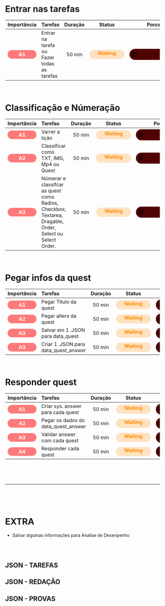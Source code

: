 <style>
    .classification {
        font-weight: bold;
        border-radius: 5em;
        padding: .25em 2em;
        background-color: rgb(255, 255, 255);
        color: rgb(0, 0, 0);
    }
    
    .a {
        color: rgb(255, 255, 255);
        background-color: rgba(255, 0, 0, 0.517);
    }

    .b {
        color: rgb(0, 0, 0);
        background-color: rgba(255, 177, 0, 0.89);
    }

    .obj {
        float: right;
    }

    .task_and_projects {
        font-weight: bold;
        padding: .25em 1em;
        display: inline-flex;
        align-items: center;
        justify-content: start;
        text-wrap: nowrap;
    }

    .title {
        font-weight: bold;
        padding: .2em 1em;
        border-radius: 5em;
        display: inline-flex;
        align-items: center;
        justify-content: center;
    }
    
    .project_title {
        color: rgb(255, 255, 255);
        background-color: rgba(0, 170, 17, 0.47);
    }

    .project {
        color: rgb(21, 255, 0);
        background-color: rgba(0, 170, 17, 0.3);
        padding: .25em 1em;
        border-radius: 5em;
    }

    .bloco_icon {
        width: 1.3em;
        height: 1.3em;
        background-color: rgb(255, 255, 255);
        border-radius: 50%;
        margin: 0 1em 0 0;
    }

    .bloco {
        font-weight: bold;
        border-radius: 5em;
        padding: .25em 2em;
        background-color: rgb(255, 255, 255);
        color: rgb(0, 0, 0);
        text-wrap: nowrap;
    }

    .b1 {
        color: rgb(230, 0, 255);
        background-color: rgba(102, 0, 255, 0.3);
    }

    .b1_icon {
        background-color: rgb(230, 0, 255);
    }

    .status {
        /* width: 1.7em; */
        padding: .1em 1.7em;
        height: 1.7em;
        color: rgb(0, 0, 0);
        background-color: rgb(255, 255, 255);
        border-radius: 5em;
        font-weight: bold;
        margin: auto;
    }

    .done {
        color: rgb(0, 255, 13);
        background-color: rgba(0, 255, 13, 0.26);
    }

    .waiting {
        color: rgb(255, 140, 0);
        background-color: rgba(255, 140, 0, 0.24);
    }

    .doing {
        color: rgb(0, 217, 255);
        background-color: rgba(0, 110, 255, 0.36);
    }

    .stoped {
        color: rgb(247, 0, 255);
        background-color: rgba(106, 0, 255, 0.34);
    }

    .deleted {
        color: rgba(255, 255, 255, 0.43);
        background-color: rgba(0, 0, 0, 0.34);
    }

    .error {
        color: rgb(255, 0, 0);
        background-color: rgba(255, 0, 0, 0.17);
    }
    .progress {
        width: 100%;
        height: 2.5em;
        display: flex;
        align-items: center;
        margin: 2em 0 0 0;
        border-radius: 5em;
        padding: .25em;
        overflow: hidden;
        background-color: rgb(255, 255, 255);
    }

    .porcent {
        height: 100%;
        display: flex;
        align-items: center;
        justify-content: end;
        overflow: hidden;
        width: 10%;
        padding: 0 1em 0 0;
        border-radius: 5em;
        color: rgb(255, 255, 255);
        font-weight: bold;
        background-color: rgb(0, 0, 0);
    }

    .bad {
        background-color: rgb(81, 2, 2);
    }

    .bad .porcent {
        color: rgb(255, 0, 0);
        background-color: rgb(44, 0, 0);
    }

    .half {
        background-color: rgb(81, 46, 2);
    }

    .half .porcent {
        color: rgb(255, 145, 0);
        background-color: rgb(44, 21, 0);
    }

    .good {
        background-color: rgb(2, 35, 81);
    }

    .good .porcent {
        color: rgb(0, 187, 255);
        background-color: rgb(0, 10, 44);
    }

    .excelent {
        background-color: rgb(3, 81, 2);
    }

    .excelent .porcent {
        color: rgb(0, 255, 21);
        background-color: rgb(0, 44, 4);
    }

    .progress_porcent {
        width: 10em;
        padding: .5em;
        border-radius: 5em;
        overflow: hidden;
    }

    .progress_porcent {
        width: 10em;
        padding: .5em;
        border-radius: 5em;
        overflow: hidden;
        display: flex;
        align-items: center;
    }
</style>

# Entrar nas tarefas

|              Importância               | Tarefas                                    | Duração |                  Status                   |                                        Porcent                                         |
| :------------------------------------: | :----------------------------------------- | :-----: | :---------------------------------------: | :------------------------------------------------------------------------------------: |
| <div class="classification a">A1</div> | Entrar na tarefa ou Fazer todas as tarefas | 50 min  | <div class="status waiting">Waiting</div> | <div class="progress_porcent bad"><div class="porcent" style="width: 0%">0</div></div> |


<br>

# Classificação e Númeração

|              Importância               | Tarefas                                                                                                 | Duração |                  Status                   |                                        Porcent                                         |
| :------------------------------------: | :------------------------------------------------------------------------------------------------------ | :-----: | :---------------------------------------: | :------------------------------------------------------------------------------------: |
| <div class="classification a">A1</div> | Varrer a lição                                                                                          | 50 min  | <div class="status waiting">Waiting</div> | <div class="progress_porcent bad"><div class="porcent" style="width: 0%">0</div></div> |
| <div class="classification a">A2</div> | Classificar como TXT, IMG, Mp4 ou Quest                                                                 | 50 min  | <div class="status waiting">Waiting</div> | <div class="progress_porcent bad"><div class="porcent" style="width: 0%">0</div></div> |
| <div class="classification a">A3</div> | Númerar e classifcar as quest como Radios, Checkbox, Textarea, Dragable, Order, Select ou Select Order. | 50 min  | <div class="status waiting">Waiting</div> | <div class="progress_porcent bad"><div class="porcent" style="width: 0%">0</div></div> |

<br>

# Pegar infos da quest

|              Importância               | Tarefas                              | Duração |                  Status                   |                                        Porcent                                         |
| :------------------------------------: | :----------------------------------- | :-----: | :---------------------------------------: | :------------------------------------------------------------------------------------: |
| <div class="classification a">A1</div> | Pegar Título da quest                | 50 min  | <div class="status waiting">Waiting</div> | <div class="progress_porcent bad"><div class="porcent" style="width: 0%">0</div></div> |
| <div class="classification a">A2</div> | Pegar alters da quest                | 50 min  | <div class="status waiting">Waiting</div> | <div class="progress_porcent bad"><div class="porcent" style="width: 0%">0</div></div> |
| <div class="classification a">A3</div> | Salvar em 1 .JSON para data_quest    | 50 min  | <div class="status waiting">Waiting</div> | <div class="progress_porcent bad"><div class="porcent" style="width: 0%">0</div></div> |
| <div class="classification a">A3</div> | Criar 1 .JSON para data_quest_answer | 50 min  | <div class="status waiting">Waiting</div> | <div class="progress_porcent bad"><div class="porcent" style="width: 0%">0</div></div> |

<br>

# Responder quest

|              Importância               | Tarefas                             | Duração |                  Status                   |                                        Porcent                                         |
| :------------------------------------: | :---------------------------------- | :-----: | :---------------------------------------: | :------------------------------------------------------------------------------------: |
| <div class="classification a">A1</div> | Criar sys. answer para cada quest   | 50 min  | <div class="status waiting">Waiting</div> | <div class="progress_porcent bad"><div class="porcent" style="width: 0%">0</div></div> |
| <div class="classification a">A2</div> | Pegar os dados do data_quest_answer | 50 min  | <div class="status waiting">Waiting</div> | <div class="progress_porcent bad"><div class="porcent" style="width: 0%">0</div></div> |
| <div class="classification a">A3</div> | Validar answer com cada quest       | 50 min  | <div class="status waiting">Waiting</div> | <div class="progress_porcent bad"><div class="porcent" style="width: 0%">0</div></div> |
| <div class="classification a">A4</div> | Responder cada quest                | 50 min  | <div class="status waiting">Waiting</div> | <div class="progress_porcent bad"><div class="porcent" style="width: 0%">0</div></div> |

<br><br><br>

---

<br><br><br>

# EXTRA

- Salvar algumas informações para Analise de Desenpenho

<br><br>

## JSON - TAREFAS

<!-- {
    "id_usuario": "" { # Id do Usuário
        "ID_DA_ATIVIDADE": { # ID automático gerado pelo programa
            "HEADER_INFO": {
                "status_atividade": "", # A fazer, Entregue, Expirada
                "id_da_atividade_do_site": "00000000", # ID da atividade pelo site
                "tipo_atividade": "", # Tipo da Atividade (Tarefa, Redação ou Prova)
                "matéria": "",
                "titulo_atividade": "", # Título da Atividade
                "usuario": "", # Usuário que realizou a atividade
                "autor": "", # Autor da Atividade
                "turma": "",
                "data_expiracao": "00/00/0000 - 00:00:00",
                "tempo_gasto": "00:00:00", # Tempo Cronometrado pelo programa para fazer a atividade
                "rascunho": "", # Se o user optiou por salvar como rascunho ele irá contar quantas vezes a atividade foi salva dessa forma
                "enviado": "", # Se o usuer optiou por enviar ele irá contar
            },

            # Se matéria for Multidisciplinar
            "QUESTIONS_INFO": {
                "HEADER_QUIESTIONS": {
                    "pontuação_da_atividade": "", # Pontuação total que a atividade proporciona
                    "pontuação_adiquirida": "", # Pontuação que o programa adiquiriu
                    "num_de_textos": "", # Número total de textos
                    "num_de_questoes": "", # Número total de questões
                    "num_de_secoes": "", # Número total de seções
                    "secoes": [
                        { "num_da_secao": "", "nome_da_secao": "" },
                    ],
                    "num_de_chutes": "", # Número total de chutes
                    "num_de_user_resposta": "", # Número total de vezes que o usuário respondeu sem o programa
                    "feedback_usuario": "",
                    "dificuldade": "", # Fácil, Média, Difícil
                    "historico_tentativas": [
                        { "tentativa": 1, "autor": "", "resultado": "", "tempo": "" },
                    ],
                    "analise_ia": {
                        "desempenho_geral": "Bom",
                        "sugestoes": [
                            "Aumente a quantidade de detalhes na questão 3",
                            "Reforce o estudo sobre equações quadráticas"
                        ]
                    },
                    "num_de_erros": "", # Número total de erros
                    "ERROR_TYPES": {}, # Tipos de Erros
                    "LOGS_DE_ERROS": { # Logs de Erros
                        "num_erro": {
                            "tipo": "",
                            "detalhes": "",
                            "questao": "",
                            "timestamp": ""
                        }
                    },
                    "QUESTIONS_TYPES": { # Número de quantas vezes cada tipo de questão apareceu
                        "card-img":"",
                        "card-gif": "",
                        "card-video": "",
                        "Text": "",
                        "Radios": "",
                        "Checkbox": "",
                        "Dragable": "",
                        "Order": "",
                        "Textarea": "",
                        "Select": ""
                    }
                },
                "QUESTIONS": {
                    "numero_da_questao": {
                        "secao": { "num_da_secao": "", "nome_da_secao": "" },
                        "tipo": "",
                        "titulo": "",
                        "alternativas": ["Algo 1", "Algo 2", "Algo 3", "Algo 4", "Algo 5"],
                        "ia": "", # Ia que foi usada
                        "resposta": "",
                        "num_de_chutes": "", # Se teve algum chute ele irá contar
                        "user_resposta": "", # Se o usuário teve que responder ele irá contar
                        "tempo_gasto": "", # Tempo cronometrado pelo programa para colocar a resposta
                        "erro": "" # Algum erro na hora de responder alguma pergunta
                    },
                }
            },
            "QUESTIONS_INFO": {
                "HEADER_QUIESTIONS": {
                    "pontuação_da_atividade": "", # Pontuação total que a atividade proporciona
                    "pontuação_adiquirida": "", # Pontuação que o programa adiquiriu
                    "num_de_textos": "", # Número total de textos
                    "num_de_questoes": "", # Número total de questões
                    "num_de_chutes": "", # Número total de chutes
                    "num_de_user_resposta": "", # Número total de vezes que o usuário respondeu sem o programa
                    "feedback_usuario": "",
                    "dificuldade": "", # Fácil, Média, Difícil
                    "historico_tentativas": [
                        { "tentativa": 1, "autor": "", "resultado": "", "tempo": "" },
                    ],
                    "analise_ia": {
                        "desempenho_geral": "Bom",
                        "sugestoes": [
                            "Aumente a quantidade de detalhes na questão 3",
                            "Reforce o estudo sobre equações quadráticas"
                        ]
                    },
                    "num_de_erros": "", # Número total de erros
                    "ERROR_TYPES": {}, # Tipos de Erros
                    "LOGS_DE_ERROS": { # Logs de Erros
                        "num_erro": {
                            "tipo": "",
                            "detalhes": "",
                            "questao": "",
                            "timestamp": ""
                        }
                    },
                    "QUESTIONS_TYPES": { # Número de quantas vezes cada tipo de questão apareceu
                        "card-img":"",
                        "card-gif": "",
                        "card-video": "",
                        "Text": "",
                        "Radios": "",
                        "Checkbox": "",
                        "Dragable": "",
                        "Order": "",
                        "Textarea": "",
                        "Select": ""
                    }
                },
                "TEXTOS": {
                    "num_text": { # Número gerado automaticamente pelo programa para diferenciar os textos
                        "conteudo": "",
                    },
                },
                "QUESTIONS": {
                    "numero_da_questao": {
                        # Se o tipo for Radios
                        "tipo": "Radios",
                        "titulo": "",
                        "alternativas": ["Algo 1", "Algo 2", "Algo 3", "Algo 4", "Algo 5"],
                        "ia": "", # Ia que foi usada
                        "resposta": "", # Apenas 1 alternativa
                        "num_de_chutes": "", # Se teve algum chute ele irá contar
                        "user_resposta": "", # Se o usuário teve que responder ele irá contar
                        "tempo_gasto": "", # Tempo cronometrado pelo programa para colocar a resposta
                        "erro": "" # Algum erro na hora de responder alguma pergunta
                    },
                    "numero_da_questao": {
                        # Se o tipo for Checkbox
                        "tipo": "Checkbox",
                        "titulo": "",
                        "alternativas": ["Algo 1", "Algo 2", "Algo 3", "Algo 4", "Algo 5"],
                        "ia": "", # Ia que foi usada
                        "resposta": [""], # Minimo 1 alternativa
                        "num_de_chutes": "", # Se teve algum chute ele irá contar
                        "user_resposta": "", # Se o usuário teve que responder ele irá contar
                        "tempo_gasto": "", # Tempo cronometrado pelo programa para colocar a resposta
                        "erro": "" # Algum erro na hora de responder alguma pergunta
                    },
                    "numero_da_questao": {
                        # Se o tipo for Dragable
                        "tipo": "Dragable",
                        "titulo": "",
                        "alternativas": ["Algo 1", "Algo 2", "Algo 3", "Algo 4", "Algo 5"],
                        "ia": "", # Ia que foi usada
                        "resposta": ["Algo 5", "Algo 2", "Algo 4", "Algo 3", "Algo 1"], # Resposta na ordem correta alternativa
                        "num_de_chutes": "", # Se teve algum chute ele irá contar
                        "user_resposta": "", # Se o usuário teve que responder ele irá contar
                        "tempo_gasto": "", # Tempo cronometrado pelo programa para colocar a resposta
                        "erro": "" # Algum erro na hora de responder alguma pergunta
                    },
                    "numero_da_questao": {
                        # Se o tipo for Order
                        "tipo": "Order",
                        "titulo": "",
                        "alternativas": ["Order 1", "Order 2", "Order 3", "Order 4", "Order 5"],
                        "ia": "", # Ia que foi usada
                        "resposta": ["Order 5", "Order 2", "Order 4", "Order 3", "Order 1"], # Resposta na ordem correta alternativa
                        "num_de_chutes": "", # Se teve algum chute ele irá contar
                        "user_resposta": "", # Se o usuário teve que responder ele irá contar
                        "tempo_gasto": "", # Tempo cronometrado pelo programa para colocar a resposta
                        "erro": "" # Algum erro na hora de responder alguma pergunta
                    },
                    "numero_da_questao": {
                        # Se o tipo for Textarea
                        "tipo": "Textarea",
                        "titulo": "",
                        "ia": "", # Ia que foi usada
                        "resposta": "", # Texto
                        "user_resposta": "", # Se o usuário teve que responder ele irá contar
                        "tempo_gasto": "", # Tempo cronometrado pelo programa para colocar a resposta
                        "erro": "" # Algum erro na hora de responder alguma pergunta
                    },
                    "numero_da_questao": {
                        # Se o tipo for Select
                        "tipo": "Select",
                        "titulo": "",
                        "alternativas": ["Opção 1", "Opção 2", "Opção 3", "Opção 4", "Opção 5"],
                        "ia": "", # Ia que foi usada
                        "resposta": ["Opção 5", "Opção 2", "Opção 4", "Opção 3", "Opção 1"], # Resposta na ordem correta alternativa
                        "num_de_chutes": "", # Se teve algum chute ele irá contar
                        "user_resposta": "", # Se o usuário teve que responder ele irá contar
                        "tempo_gasto": "", # Tempo cronometrado pelo programa para colocar a resposta
                        "erro": "" # Algum erro na hora de responder alguma pergunta
                    },
                }
            }
        }
    },
} -->


## JSON - REDAÇÃO

<!-- {
    "id_usuario": "" { # Id do Usuário
        "ID_DA_ATIVIDADE": { # ID automático gerado pelo programa
            "HEADER_INFO": {
                "status_atividade": "", # A fazer, Entregue, Expirada
                "id_da_atividade_do_site": "00000000", # ID da atividade pelo site
                "tipo_atividade": "", # Tipo da Atividade (Tarefa, Redação ou Prova)
                "matéria": "",
                "titulo_atividade": "", # Título da Atividade
                "usuario": "", # Usuário que realizou a atividade
                "autor": "", # Autor da Atividade
                "turma": "",
                "data_expiracao": "00/00/0000 - 00:00:00",
                "tempo_gasto": "00:00:00", # Tempo Cronometrado pelo programa para fazer a atividade
                "rascunho": "", # Se o user optiou por salvar como rascunho ele irá contar quantas vezes a atividade foi salva dessa forma
                "enviado": "", # Se o usuer optiou por enviar ele irá contar
            },
            "QUESTIONS_INFO": {
                "HEADER_QUIESTIONS": {
                    "pontuação_da_atividade": "", # Pontuação total que a atividade proporciona
                    "pontuação_adiquirida": "", # Pontuação que o programa adiquiriu
                    "num_min_de_caracteres": "", # Número min de caracteres
                    "num_de_caracteres_escritos": "", # Número de caracteres que o programa fez
                    "genero_textual": "",
                    "criterios_de_avaliacao": {
                        "num_do_criterio": { # Gerado automaticamente pelo programa
                            "competencia": "",
                            "nota": "",
                            "peso": "",
                        },
                    },
                    "num_de_textos": "", # Número total de textos
                    "num_de_redaoes": "", # Número total de redações
                    "num_de_user_resposta": "", # Número total de vezes que o usuário respondeu sem o programa
                    "feedback_usuario": "",
                    "dificuldade": "", # Fácil, Média, Difícil
                    "historico_tentativas": [
                        { "tentativa": 1, "autor": "", "resultado": "", "tempo": "" },
                    ],
                    "analise_ia": {
                        "desempenho_geral": "Bom",
                        "sugestoes": [
                            "Aumente a quantidade de detalhes na questão 3",
                            "Reforce o estudo sobre equações quadráticas"
                        ]
                    },
                    "num_de_erros": "", # Número total de erros
                    "ERROR_TYPES": {}, # Tipos de Erros
                    "LOGS_DE_ERROS": { # Logs de Erros
                        "num_erro": {
                            "tipo": "",
                            "detalhes": "",
                            "questao": "",
                            "timestamp": ""
                        }
                    },
                    "QUESTIONS_TYPES": { # Número de quantas vezes cada tipo de questão apareceu
                        "Text": "",
                    }
                },
                "TEXTOS": {
                    "num_text": { # Número gerado automaticamente pelo programa para diferenciar os textos
                        "conteudo": "",
                    },
                },
                "QUESTIONS": {
                    "numero_da_questao": {
                        # Se o tipo for Textarea
                        "tipo": "Textarea",
                        "titulo": "",
                        "ia": "", # Ia que foi usada
                        "redacao": "", # Redação
                        "user_resposta": "", # Se o usuário teve que responder ele irá contar
                        "tempo_gasto": "", # Tempo cronometrado pelo programa para colocar a resposta
                        "erro": "" # Algum erro na hora de responder alguma pergunta
                    },
                }
            }
        }
    },
} -->





## JSON - PROVAS

<!-- {
    "id_usuario": "" { # Id do Usuário
        "ID_DA_ATIVIDADE": { # ID automático gerado pelo programa
            "HEADER_INFO": {
                "status_atividade": "", # A fazer, Entregue, Expirada
                "id_da_atividade_do_site": "00000000", # ID da atividade pelo site
                "tipo_atividade": "", # Tipo da Atividade (Tarefa, Redação ou Prova)
                "matéria": "",
                "titulo_atividade": "", # Título da Atividade
                "usuario": "", # Usuário que realizou a atividade
                "autor": "", # Autor da Atividade
                "turma": "",
                "data_expiracao": "00/00/0000 - 00:00:00",
                "tempo_gasto": "00:00:00", # Tempo Cronometrado pelo programa para fazer a atividade
                "rascunho": "", # Se o user optiou por salvar como rascunho ele irá contar quantas vezes a atividade foi salva dessa forma
                "enviado": "", # Se o usuer optiou por enviar ele irá contar
            },
            "QUESTIONS_INFO": {
                "HEADER_QUIESTIONS": {
                    "pontuação_da_atividade": "", # Pontuação total que a atividade proporciona
                    "pontuação_adiquirida": "", # Pontuação que o programa adiquiriu
                    "num_de_textos": "", # Número total de textos
                    "num_de_questoes": "", # Número total de questões
                    "num_de_secoes": "", # Número total de seções
                    "secoes": [
                        { "num_da_secao": "", "nome_da_secao": "" },
                    ],
                    "num_de_chutes": "", # Número total de chutes
                    "num_de_user_resposta": "", # Número total de vezes que o usuário respondeu sem o programa
                    "feedback_usuario": "",
                    "dificuldade": "", # Fácil, Média, Difícil
                    "historico_tentativas": [
                        { "tentativa": 1, "autor": "", "resultado": "", "tempo": "" },
                    ],
                    "analise_ia": {
                        "desempenho_geral": "Bom",
                        "sugestoes": [
                            "Aumente a quantidade de detalhes na questão 3",
                            "Reforce o estudo sobre equações quadráticas"
                        ]
                    },
                    "num_de_erros": "", # Número total de erros
                    "ERROR_TYPES": {}, # Tipos de Erros
                    "LOGS_DE_ERROS": { # Logs de Erros
                        "num_erro": {
                            "tipo": "",
                            "detalhes": "",
                            "questao": "",
                            "timestamp": ""
                        }
                    },
                    "QUESTIONS_TYPES": { # Número de quantas vezes cada tipo de questão apareceu
                        "Text": "",
                        "Radios": "",
                        "Checkbox": "",
                    }
                },
                "TEXTOS": {
                    "num_text": { # Número gerado automaticamente pelo programa para diferenciar os textos
                        "conteudo": "",
                    },
                },
                "QUESTIONS_INFO": {
                    "HEADER_QUIESTIONS": {
                        "pontuação_da_atividade": "", # Pontuação total que a atividade proporciona
                        "pontuação_adiquirida": "", # Pontuação que o programa adiquiriu
                        "num_de_textos": "", # Número total de textos
                        "num_de_questoes": "", # Número total de questões
                        "num_de_secoes": "", # Número total de seções
                        "secoes": [
                            {
                                "num_da_secao": "",
                                "nome_da_secao": ""
                            },
                        ],
                        "num_de_chutes": "", # Número total de chutes
                        "num_de_user_resposta": "", # Número total de vezes que o usuário respondeu sem o programa
                        "feedback_usuario": "",
                        "dificuldade": "", # Fácil, Média, Difícil
                        "historico_tentativas": [
                            { "tentativa": 1, "autor": "", "resultado": "", "tempo": "" },
                        ],
                        "analise_ia": {
                            "desempenho_geral": "Bom",
                            "sugestoes": [
                                "Aumente a quantidade de detalhes na questão 3",
                                "Reforce o estudo sobre equações quadráticas"
                            ]
                        },
                        "num_de_erros": "", # Número total de erros
                        "ERROR_TYPES": {}, # Tipos de Erros
                        "LOGS_DE_ERROS": { # Logs de Erros
                            "num_erro": {
                                "tipo": "",
                                "detalhes": "",
                                "questao": "",
                                "timestamp": ""
                            }
                        },
                        "QUESTIONS_TYPES": { # Número de quantas vezes cada tipo de questão apareceu
                            "card-img":"",
                            "card-gif": "",
                            "card-video": "",
                            "Text": "",
                            "Radios": "",
                            "Checkbox": "",
                            "Dragable": "",
                            "Order": "",
                            "Textarea": "",
                            "Select": "",
                        }
                    },
                    "TEXTOS": {
                        "num_text": { # Número gerado automaticamente pelo programa para diferenciar os textos
                            "conteudo": "",
                        },
                    },
                    "QUESTIONS": {
                        "numero_da_questao": {
                            # Se o tipo for Radios
                            # "secao": { "num_da_secao": "", "nome_da_secao": "" },
                            "tipo": "Radios",
                            "titulo": "",
                            "alternativas": ["Algo 1", "Algo 2", "Algo 3", "Algo 4", "Algo 5"],
                            "ia": "", # Ia que foi usada
                            "resposta": "", # Apenas 1 alternativa
                            "num_de_chutes": "", # Se teve algum chute ele irá contar
                            "user_resposta": "", # Se o usuário teve que responder ele irá contar
                            "tempo_gasto": "", # Tempo cronometrado pelo programa para colocar a resposta
                            "erro": "" # Algum erro na hora de responder alguma pergunta
                        },
                        "numero_da_questao": {
                            # Se o tipo for Checkbox
                            "secao": { "num_da_secao": "", "nome_da_secao": "" },
                            "tipo": "Checkbox",
                            "titulo": "",
                            "alternativas": ["Algo 1", "Algo 2", "Algo 3", "Algo 4", "Algo 5"],
                            "ia": "", # Ia que foi usada
                            "resposta": [""], # Minimo 1 alternativa
                            "num_de_chutes": "", # Se teve algum chute ele irá contar
                            "user_resposta": "", # Se o usuário teve que responder ele irá contar
                            "tempo_gasto": "", # Tempo cronometrado pelo programa para colocar a resposta
                            "erro": "" # Algum erro na hora de responder alguma pergunta
                        },
                    }
                }
            }
        }
    },
} -->
